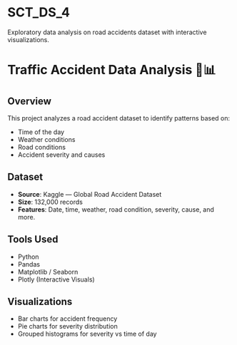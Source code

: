 # SCT_DS_4
Exploratory data analysis on road accidents dataset with interactive visualizations.

# Traffic Accident Data Analysis 🚗📊

## Overview
This project analyzes a road accident dataset to identify patterns based on:
- Time of the day
- Weather conditions
- Road conditions
- Accident severity and causes

## Dataset
- **Source**: Kaggle — Global Road Accident Dataset
- **Size**: 132,000 records
- **Features**: Date, time, weather, road condition, severity, cause, and more.

## Tools Used
- Python
- Pandas
- Matplotlib / Seaborn
- Plotly (Interactive Visuals)

## Visualizations
- Bar charts for accident frequency
- Pie charts for severity distribution
- Grouped histograms for severity vs time of day
